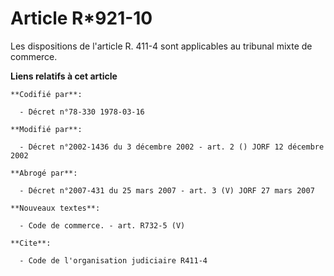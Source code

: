 # Article R*921-10

Les dispositions de l'article R. 411-4 sont applicables au tribunal mixte de commerce.

**Liens relatifs à cet article**

	**Codifié par**:

	  - Décret n°78-330 1978-03-16

	**Modifié par**:

	  - Décret n°2002-1436 du 3 décembre 2002 - art. 2 () JORF 12 décembre 2002

	**Abrogé par**:

	  - Décret n°2007-431 du 25 mars 2007 - art. 3 (V) JORF 27 mars 2007

	**Nouveaux textes**:

	  - Code de commerce. - art. R732-5 (V)

	**Cite**:

	  - Code de l'organisation judiciaire R411-4
